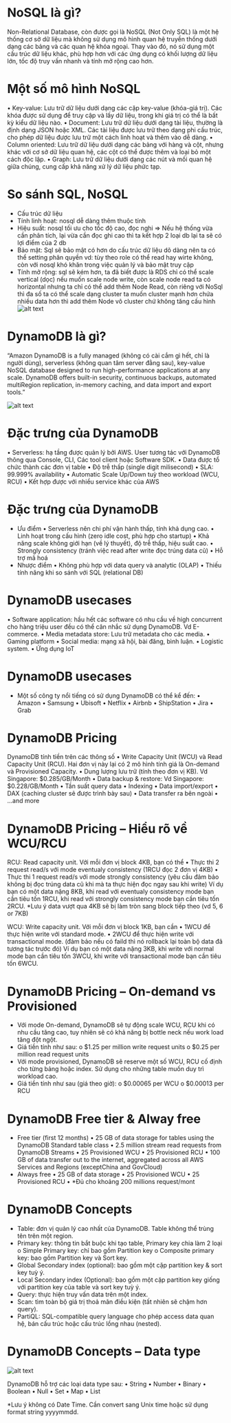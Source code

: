 # NoSQL là gì?

Non-Relational Database, còn được gọi là NoSQL (Not Only SQL) là một hệ thống cơ sở dữ liệu mà không sử dụng mô hình quan hệ truyền thống dưới dạng các bảng và các quan hệ khóa ngoại. Thay vào đó, nó sử dụng một cấu trúc dữ liệu khác, phù hợp hơn với các ứng dụng có khối lượng dữ liệu lớn, tốc độ truy vấn nhanh và tính mở rộng cao hơn.

# Một số mô hình NoSQL

• Key-value: Lưu trữ dữ liệu dưới dạng các cặp key-value (khóa-giá trị). Các khóa được sử dụng để truy cập và lấy dữ liệu, trong khi giá trị có thể là bất
kỳ kiểu dữ liệu nào.
• Document: Lưu trữ dữ liệu dưới dạng tài liệu, thường là định dạng JSON hoặc XML. Các tài liệu được lưu trữ theo dạng phi cấu trúc, cho phép dữ liệu được lưu trữ một cách linh hoạt và thêm vào dễ dàng.
• Column oriented: Lưu trữ dữ liệu dưới dạng các bảng với hàng và cột, nhưng khác với cơ sở dữ liệu quan hệ, các cột có thể được thêm và loại bỏ một cách độc lập.
• Graph: Lưu trữ dữ liệu dưới dạng các nút và mối quan hệ giữa chúng, cung cấp khả năng xử lý dữ liệu phức tạp.

# So sánh SQL, NoSQL

- Cấu trúc dữ liệu
- Tính linh hoạt: nosql dễ dàng thêm thuộc tính
- Hiệu suất: nosql tối ưu cho tốc độ cao, đọc nghi => Nếu hệ thống vừa cần phân tích, lại vừa cần đọc ghi cao thì ta kết hợp 2 loại db lại ta sẽ có lợi điểm của 2 db
- Bảo mật: Sql sẽ bảo mật có hơn do cấu trúc dữ liệu dõ dàng nên ta có thể setting phân quyền vd: tùy theo role có thể read hay wirte không, còn với nosql khó khăn trong việc quản lý và bảo mật truy cập
- Tính mở rộng: sql sẽ kém hơn, ta đã biết được là RDS chỉ có thể scale vertical (dọc) nếu muốn scale node write, còn scale node read ta có horizontal nhưng ta chỉ có thể add thêm Node Read, còn riêng với NoSql thì đa số ta có thể scale dạng cluster ta muốn cluster mạnh hơn chứa nhiều data hơn thì add thêm Node vô cluster chứ không tăng cấu hình
  ![alt text]({7326B3CA-24BD-48A4-A543-2C88BA18D932}.png)

# DynamoDB là gì?

“Amazon DynamoDB is a fully managed (không có cài cắm gì hết, chỉ là người dùng), serverless (không quan tâm server đằng sau), key-value NoSQL database designed to run high-performance applications at any scale. DynamoDB offers built-in security, continuous backups, automated multiRegion replication, in-memory caching, and data import and export tools.”

![alt text]({16616BD2-A22B-488C-BC1B-23323AC0B40D}.png)

# Đặc trưng của DynamoDB

• Serverless: hạ tầng được quản lý bởi AWS. User tương tác với DynamoDB thông qua Console, CLI, Các tool client hoặc Software SDK.
• Data được tổ chức thành các đơn vị table
• Độ trễ thấp (single digit milisecond)
• SLA: 99.999% availability
• Automatic Scale Up/Down tuỳ theo workload (WCU, RCU)
• Kết hợp được với nhiều service khác của AWS

# Đặc trưng của DynamoDB

- Ưu điểm
  • Serverless nên chi phí vận hành thấp, tính khả dụng cao.
  • Linh hoạt trong cấu hình (zero idle cost, phù hợp cho startup)
  • Khả năng scale không giới hạn (về lý thuyết), độ trễ thấp, hiệu suất cao.
  • Strongly consistency (tránh việc read after write đọc trúng data cũ)
  • Hỗ trợ mã hoá
- Nhược điểm
  • Không phù hợp với data query và analytic (OLAP)
  • Thiếu tính năng khi so sánh với SQL (relational DB)

# DynamoDB usecases

• Software application: hầu hết các software có nhu cầu về high concurrent cho hàng triệu user đều có thể cân nhắc sử dụng DynamoDB. Vd E-commerce.
• Media metadata store: Lưu trữ metadata cho các media.
• Gaming platform
• Social media: mạng xã hội, bài đăng, bình luận.
• Logistic system.
• Ứng dụng IoT

# DynamoDB usecases

- Một số công ty nổi tiếng có sử dụng DynamoDB có thể kể đến:
  • Amazon
  • Samsung
  • Ubisoft
  • Netflix
  • Airbnb
  • ShipStation
  • Jira
  • Grab

# DynamoDB Pricing

DynamoDB tính tiền trên các thông số
• Write Capacity Unit (WCU) và Read Capacity Unit (RCU). Hai đơn vị này lại có 2 mô hình tính giá là On-demand và Provisioned Capacity.
• Dung lượng lưu trữ (tính theo đơn vị KB). Vd Singapore: $0.285/GB/Month
• Data backup & restore: Vd Singapore: $0.228/GB/Month
• Tần suất query data
• Indexing
• Data import/export
• DAX (caching cluster sẽ được trình bày sau)
• Data transfer ra bên ngoài
• ...and more

# DynamoDB Pricing – Hiểu rõ về WCU/RCU

RCU: Read capacity unit. Với mỗi đơn vị block 4KB, bạn có thể
• Thực thi 2 request read/s với mode eventualy consistency (1RCU đọc 2 đơn vị 4KB)
• Thực thi 1 request read/s với mode strongly consistency (yêu cầu đảm bảo không bị đọc trúng data cũ khi mà ta thực hiện đọc ngay sau khi write)
Ví dụ bạn có một data nặng 8KB, khi read với eventualy consistency mode bạn cần tiêu tốn 1RCU, khi read với strongly consistency mode bạn cần tiêu tốn 2RCU.
\*Lưu ý data vượt qua 4KB sẽ bị làm tròn sang block tiếp theo (vd 5, 6 or 7KB)

WCU: Write capacity unit. Với mỗi đơn vị block 1KB, bạn cần
• 1WCU để thực hiện write với standard mode.
• 2WCU để thực hiện write với transactional mode. (đảm bảo nếu có faild thì nó rollback lại toàn bộ data đã tương tác trước đó)
Ví dụ bạn có một data nặng 3KB, khi write với normal mode bạn cần tiêu tốn 3WCU, khi write với transactional mode bạn cần tiêu tốn 6WCU.

# DynamoDB Pricing – On-demand vs Provisioned

- Với mode On-demand, DynamoDB sẽ tự động scale WCU, RCU khi có nhu cầu tăng cao, tuy nhiên sẽ có khả năng bị bottle neck nếu work load tăng đột ngột.
- Giá tiền tính như sau:
  o $1.25 per million write request units
  o $0.25 per million read request units
- Với mode provisioned, DynamoDB sẽ reserve một số WCU, RCU cố định cho từng bảng hoặc index. Sử dụng cho những table muốn duy trì workload cao.
- Giá tiền tính như sau (giá theo giờ):
  o $0.00065 per WCU
  o $0.00013 per RCU

# DynamoDB Free tier & Alway free

- Free tier (first 12 months)
  • 25 GB of data storage for tables using the DynamoDB Standard table class
  • 2.5 million stream read requests from DynamoDB Streams
  • 25 Provisioned WCU
  • 25 Provisioned RCU
  • 100 GB of data transfer out to the internet, aggregated across all AWS Services and Regions (exceptChina and GovCloud)
- Always free
  • 25 GB of data storage
  • 25 Provisioned WCU
  • 25 Provisioned RCU
  • \*Đủ cho khoảng 200 millions request/mont

# DynamoDB Concepts

- Table: đơn vị quản lý cao nhất của DynamoDB. Table không thể trùng tên trên một region.
- Primary key: thông tin bắt buộc khi tạo table, Primary key chia làm 2 loại
  o Simple Primary key: chỉ bao gồm Partition key
  o Composite primary key: bao gồm Partition key và Sort key.
- Global Secondary index (optional): bao gồm một cặp partition key & sort key tuỳ ý.
- Local Secondary index (Optional): bao gồm một cặp partition key giống với partition key của table và sort key tuỳ ý.
- Query: thực hiện truy vấn data trên một index.
- Scan: tìm toàn bộ giá trị thoả mãn điều kiện (tất nhiên sẽ chậm hơn query).
- PartiQL: SQL-compatible query language cho phép access data quan hệ, bán cấu trúc hoặc cấu trúc lồng nhau (nested).

# DynamoDB Concepts – Data type

![alt text]({F676890C-8665-487F-9EFF-C23DF07EE554}.png)

DynamoDB hỗ trợ các loại data type sau:
• String
• Number
• Binary
• Boolean
• Null
• Set
• Map
• List

\*Lưu ý không có Date Time. Cần convert sang Unix time hoặc sử dụng format string yyyymmdd.
